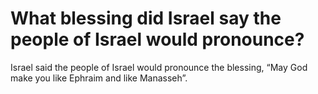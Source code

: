 # What blessing did Israel say the people of Israel would pronounce?

Israel said the people of Israel would pronounce the blessing, “May God make you like Ephraim and like Manasseh”.
